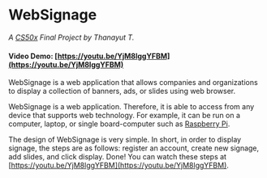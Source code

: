 # WebSignage

_A [CS50x](https://cs50.harvard.edu/x/2021/) Final Project by Thanayut T._

#### Video Demo: [https://youtu.be/YjM8lggYFBM](https://youtu.be/YjM8lggYFBM)

WebSignage is a web application that allows companies and organizations to display a collection of banners, ads, or slides using web browser.

WebSignage is a web application. Therefore, it is able to access from any device that supports web technology. For example, it can be run on a computer, laptop, or single board-computer such as [Raspberry Pi](https://www.raspberrypi.org/products/raspberry-pi-4-model-b/).

The design of WebSignage is very simple. In short, in order to display signage, the steps are as follows: register an account, create new signage, add slides, and click display. Done! You can watch these steps at [https://youtu.be/YjM8lggYFBM](https://youtu.be/YjM8lggYFBM).

